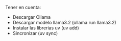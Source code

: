 


Tener en cuenta:
- Descargar Ollama
- Descargar modelo llama3.2 (ollama run llama3.2)
- Instalar las librerias uv (uv add)
- Sincronizar (uv sync)
